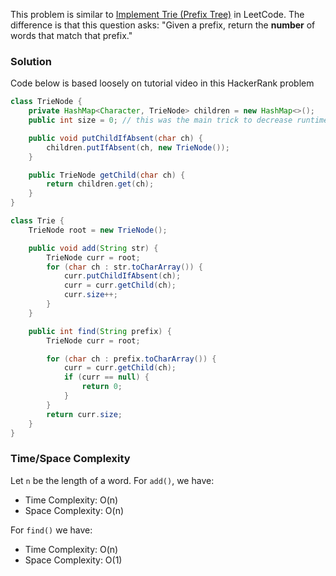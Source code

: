 This problem is similar to [Implement Trie (Prefix Tree)](https://leetcode.com/problems/implement-trie-prefix-tree/) in LeetCode. The difference is that this question asks: "Given a prefix, return the __number__ of words that match that prefix."

### Solution

Code below is based loosely on tutorial video in this HackerRank problem

```java
class TrieNode {
    private HashMap<Character, TrieNode> children = new HashMap<>();
    public int size = 0; // this was the main trick to decrease runtime to pass tests.

    public void putChildIfAbsent(char ch) {
        children.putIfAbsent(ch, new TrieNode());
    }

    public TrieNode getChild(char ch) {
        return children.get(ch);
    }
}
```

```java
class Trie {
    TrieNode root = new TrieNode();

    public void add(String str) {
        TrieNode curr = root;
        for (char ch : str.toCharArray()) {
            curr.putChildIfAbsent(ch);
            curr = curr.getChild(ch);
            curr.size++;
        }
    }

    public int find(String prefix) {
        TrieNode curr = root;

        for (char ch : prefix.toCharArray()) {
            curr = curr.getChild(ch);
            if (curr == null) {
                return 0;
            }
        }
        return curr.size;
    }
}
```

### Time/Space Complexity

Let `n` be the length of a word. For `add()`, we have:

-  Time Complexity: O(n)
- Space Complexity: O(n)

For `find()` we have:

-  Time Complexity: O(n)
- Space Complexity: O(1)
